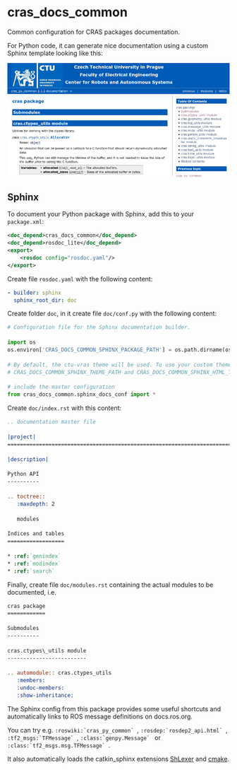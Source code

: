 # cras\_docs\_common

Common configuration for CRAS packages documentation.

For Python code, it can generate nice documentation using a custom Sphinx template looking like this:

<img src="doc/screenshot.png" alt="Example screenshot of the generated documentation" />

## Sphinx

To document your Python package with Sphinx, add this to your `package.xml`:

```XML
<doc_depend>cras_docs_common</doc_depend>
<doc_depend>rosdoc_lite</doc_depend>
<export>
    <rosdoc config="rosdoc.yaml"/>
</export>
```

Create file `rosdoc.yaml` with the following content:

```YAML
- builder: sphinx
  sphinx_root_dir: doc
```

Create folder `doc`, in it create file `doc/conf.py` with the following content:

```python
# Configuration file for the Sphinx documentation builder.

import os
os.environ['CRAS_DOCS_COMMON_SPHINX_PACKAGE_PATH'] = os.path.dirname(os.path.dirname(os.path.abspath(__file__)))

# By default, the ctu-vras theme will be used. To use your custom theme, set
# CRAS_DOCS_COMMON_SPHINX_THEME_PATH and CRAS_DOCS_COMMON_SPHINX_HTML_THEME

# include the master configuration
from cras_docs_common.sphinx_docs_conf import *
```

Create `doc/index.rst` with this content:

```rst
.. documentation master file

|project|
===============================================================================

|description|

Python API
----------

.. toctree::
   :maxdepth: 2

   modules

Indices and tables
==================

* :ref:`genindex`
* :ref:`modindex`
* :ref:`search`
```

Finally, create file `doc/modules.rst` containing the actual modules to be documented, i.e.

```rst
cras package
============

Submodules
----------

cras.ctypes\_utils module
-------------------------

.. automodule:: cras.ctypes_utils
   :members:
   :undoc-members:
   :show-inheritance:
```

The Sphinx config from this package provides some useful shortcuts and automatically links to ROS message definitions on docs.ros.org.

You can try e.g. ``:roswiki:`cras_py_common` ``, ``:rosdep:`rosdep2_api.html` ``, ``:tf2_msgs:`TFMessage` ``, ``:class:`genpy.Message` `` or
``:class:`tf2_msgs.msg.TFMessage` ``.

It also automatically loads the catkin_sphinx extensions [ShLexer](https://github.com/ros-infrastructure/catkin-sphinx/#using-an-improved-shell-prompt-highlighting) and [cmake](https://github.com/ros-infrastructure/catkin-sphinx/#using-the-cmake-sphinx-domain).
